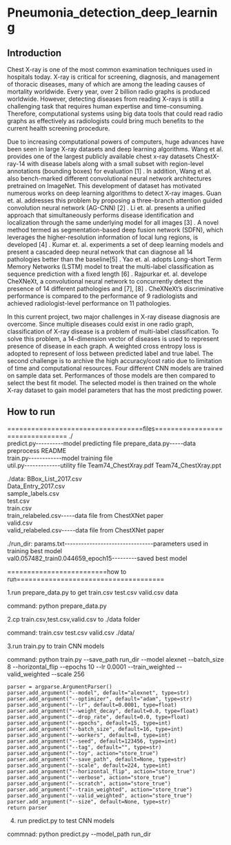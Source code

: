 # Pneumonia_detection_deep_learning

## Introduction 

Chest X-ray is one of the most common examination techniques used in hospitals today. X-ray is critical for screening, diagnosis, and management of thoracic diseases, many of which are among the leading causes of mortality worldwide. Every year, over 2 billion radio graphs is produced worldwide. However, detecting diseases from reading X-rays is still a challenging task that requires human expertise and time-consuming. Therefore, computational systems using big data tools that could read radio graphs as effectively as radiologists could bring much benefits to the current health screening procedure. ⁠


Due to increasing computational powers of computers, huge advances have been seen in large X-ray datasets and deep learning algorithms. Wang et al. provides one of the largest publicly available chest x-ray datasets ChestX-ray-14 with disease labels along with a small subset with region-level annotations (bounding boxes) for evaluation [1] ⁠. In addition, Wang et al. also bench-marked different convolutional neural network architectures pretrained on ImageNet. This development of dataset has motivated numerous works on deep learning algorithms to detect X-ray images. Guan et. al. addresses this problem by proposing a three-branch attention guided convolution neural network (AG-CNN) [2] ⁠. Li et. al. presents a unified approach that simultaneously performs disease identification and localization through the same underlying model for all images [3] ⁠. A novel method termed as segmentation-based deep fusion network (SDFN), which leverages the higher-resolution information of local lung regions, is developed [4] ⁠. Kumar et. al. experiments a set of deep learning models and present a cascaded deep neural network that can diagnose all 14 pathologies better than the baseline[5] ⁠. Yao et. al. adopts Long-short Term Memory Networks (LSTM) model to treat the multi-label classification as sequence prediction with a fixed length [6] ⁠. Rajpurkar et. al. develope CheXNeXt, a convolutional neural network to concurrently detect the presence of 14 different pathologies and [7], [8] ⁠. CheXNeXt’s discriminative performance is compared to the performance of 9 radiologists and achieved radiologist-level performance on 11 pathologies.

In this current project, two major challenges in X-ray disease diagnosis are overcome. Since multiple diseases could exist in one radio graph, classification of X-ray disease is a problem of multi-label classification. To solve this problem, a 14-dimension vector of diseases is used to represent presence of disease in each graph. A weighted cross entropy loss is adopted to represent of loss between predicted label and true label. The second challenge is to archive the high accuracy/cost ratio due to limitation of time and computational resources. Four different CNN models are trained on sample data set. Performances of those models are then compared to select the best fit model. The selected model is then trained on the whole X-ray dataset to gain model parameters that has the most predicting power.


## How to run 

==================================files================================
./   
predict.py----------model predicting file
prepare_data.py-----data preprocess 
README  
train.py------------model training file   
util.py-------------utility file
Team74_ChestXray.pdf
Team74_ChestXray.ppt

./data:
BBox_List_2017.csv  
Data_Entry_2017.csv  
sample_labels.csv  
test.csv  
train.csv  
train_relabeled.csv-----data file from ChestXNet paper  
valid.csv  
valid_relabeled.csv-----data file from ChestXNet paper 

./run_dir:
params.txt--------------------------------parameters used in training best model   
val0.057482_train0.044659_epoch15---------saved best model  

=========================how to run=====================================

1.run prepare_data.py to get train.csv test.csv valid.csv data 

command: python prepare_data.py

2.cp train.csv,test.csv,valid.csv to ./data folder

command: train.csv test.csv valid.csv ./data/

3.run train.py to train CNN models

command: python train.py --save_path run_dir --model alexnet --batch_size 8 --horizontal_flip --epochs 10 --lr 0.0001 --train_weighted --valid_weighted --scale 256

    parser = argparse.ArgumentParser()
    parser.add_argument("--model", default="alexnet", type=str)
    parser.add_argument("--optimizer", default="adam", type=str)
    parser.add_argument("--lr", default=0.0001, type=float)
    parser.add_argument("--weight_decay", default=0.0, type=float)
    parser.add_argument("--drop_rate", default=0.0, type=float)
    parser.add_argument("--epochs", default=15, type=int)
    parser.add_argument("--batch_size", default=16, type=int)
    parser.add_argument("--workers", default=8, type=int)
    parser.add_argument("--seed", default=123456, type=int)
    parser.add_argument("--tag", default="", type=str)
    parser.add_argument("--toy", action="store_true")
    parser.add_argument("--save_path", default=None, type=str)
    parser.add_argument("--scale", default=224, type=int)
    parser.add_argument("--horizontal_flip", action="store_true")
    parser.add_argument("--verbose", action="store_true")
    parser.add_argument("--scratch", action="store_true")
    parser.add_argument("--train_weighted", action="store_true")
    parser.add_argument("--valid_weighted", action="store_true")
    parser.add_argument("--size", default=None, type=str)
    return parser

4. run predict.py  to test CNN models

commnad: python predict.py --model_path run_dir  
